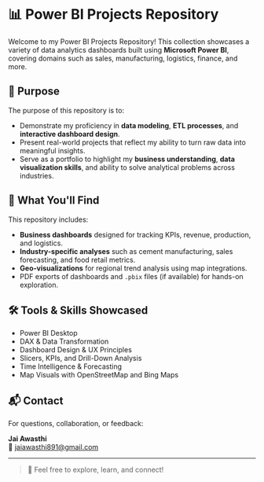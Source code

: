 # 📊 Power BI Projects Repository

Welcome to my Power BI Projects Repository! This collection showcases a variety of data analytics dashboards built using **Microsoft Power BI**, covering domains such as sales, manufacturing, logistics, finance, and more.

## 🎯 Purpose

The purpose of this repository is to:

- Demonstrate my proficiency in **data modeling**, **ETL processes**, and **interactive dashboard design**.
- Present real-world projects that reflect my ability to turn raw data into meaningful insights.
- Serve as a portfolio to highlight my **business understanding**, **data visualization skills**, and ability to solve analytical problems across industries.

## 📁 What You'll Find

This repository includes:

- **Business dashboards** designed for tracking KPIs, revenue, production, and logistics.
- **Industry-specific analyses** such as cement manufacturing, sales forecasting, and food retail metrics.
- **Geo-visualizations** for regional trend analysis using map integrations.
- PDF exports of dashboards and `.pbix` files (if available) for hands-on exploration.

## 🛠 Tools & Skills Showcased

- Power BI Desktop
- DAX & Data Transformation
- Dashboard Design & UX Principles
- Slicers, KPIs, and Drill-Down Analysis
- Time Intelligence & Forecasting
- Map Visuals with OpenStreetMap and Bing Maps

## 📬 Contact

For questions, collaboration, or feedback:

**Jai Awasthi**  
📧 jaiawasthi891@gmail.com

---

> 🚀 Feel free to explore, learn, and connect!
